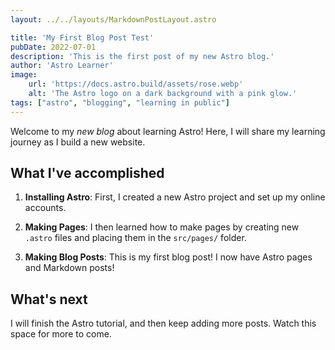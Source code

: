 ```yaml
---
layout: ../../layouts/MarkdownPostLayout.astro

title: 'My First Blog Post Test'
pubDate: 2022-07-01
description: 'This is the first post of my new Astro blog.'
author: 'Astro Learner'
image:
    url: 'https://docs.astro.build/assets/rose.webp'
    alt: 'The Astro logo on a dark background with a pink glow.'
tags: ["astro", "blogging", "learning in public"]
---
```

<!-- # My First Blog Post -->
<!-- Published on: 2022-07-01 -->


Welcome to my _new blog_ about learning Astro! Here, I will share my learning journey as I build a new website.


## What I've accomplished


1. **Installing Astro**: First, I created a new Astro project and set up my online accounts.


2. **Making Pages**: I then learned how to make pages by creating new `.astro` files and placing them in the `src/pages/` folder.


3. **Making Blog Posts**: This is my first blog post! I now have Astro pages and Markdown posts!


## What's next


I will finish the Astro tutorial, and then keep adding more posts. Watch this space for more to come.